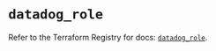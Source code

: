 # `datadog_role`

Refer to the Terraform Registry for docs: [`datadog_role`](https://registry.terraform.io/providers/datadog/datadog/3.69.0/docs/resources/role).
